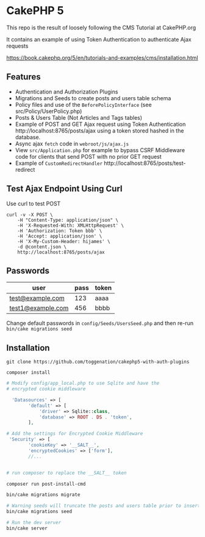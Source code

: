 # CakePHP 5 

This repo is the result of loosely following the CMS Tutorial at CakePHP.org

It contains an example of using Token Authentication to authenticate Ajax requests

https://book.cakephp.org/5/en/tutorials-and-examples/cms/installation.html 

## Features
- Authentication and Authorization Plugins
- Migrations and Seeds to create posts and users table schema
- Policy files and use of the `BeforePolicyInterface` (see src/Policy/UserPolicy.php)
- Posts & Users Table (Not Articles and Tags tables)
- Example of POST and GET Ajax request using Token Authentication http://localhost:8765/posts/ajax using a token stored hashed in the database. 
- Async ajax `fetch` code in `webroot/js/ajax.js`
- View `src/Application.php` for example to bypass CSRF Middleware code for clients that send POST with no prior GET request
- Example of `CustomRedirectHandler` http://localhost:8765/posts/test-redirect

## Test Ajax Endpoint Using Curl
Use curl to test POST

```
curl -v -X POST \
    -H "Content-Type: application/json" \
    -H 'X-Requested-With: XMLHttpRequest' \
    -H 'Authorization: Token bbb' \
    -H 'Accept: application/json' \
    -H 'X-My-Custom-Header: hijames' \
    -d @content.json \
    http://localhost:8765/posts/ajax
```

## Passwords

user | pass | token
------ | ---------- | -----
test@example.com | 123 | aaaa
test1@example.com | 456 | bbbb

Change default passwords in `config/Seeds/UsersSeed.php` and then re-run `bin/cake migrations seed`


## Installation 
```
git clone https://github.com/toggenation/cakephp5-with-auth-plugins

composer install
```

```php
# Modify config/app_local.php to use Sqlite and have the 
# encrypted cookie middleware

  'Datasources' => [
        'default' => [
            'driver' => Sqlite::class,
            'database' => ROOT . DS . 'token',
        ],

# Add the settings for Encrypted Cookie Middleware
 'Security' => [
        'cookieKey' => '__SALT__',
        'encryptedCookies' => ['form'],
        //...


```

```sh

# run composer to replace the __SALT__ token

composer run post-install-cmd

bin/cake migrations migrate

# Warning seeds will truncate the posts and users table prior to inserting their records
bin/cake migrations seed

# Run the dev server
bin/cake server
```

